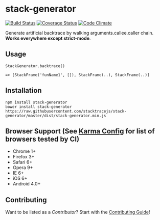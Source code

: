 stack-generator
===============
[![Build Status](https://travis-ci.org/stacktracejs/stack-generator.svg?branch=master)](https://travis-ci.org/stacktracejs/stack-generator) [![Coverage Status](https://img.shields.io/coveralls/stacktracejs/stack-generator.svg)](https://coveralls.io/r/stacktracejs/stack-generator) [![Code Climate](https://codeclimate.com/github/stacktracejs/stack-generator/badges/gpa.svg)](https://codeclimate.com/github/stacktracejs/stack-generator)

Generate artificial backtrace by walking arguments.callee.caller chain. **Works everywhere except strict-mode**.

## Usage
```
StackGenerator.backtrace()

=> [StackFrame('funName1', []), StackFrame(..), StackFrame(..)]
```

## Installation
```
npm install stack-generator
bower install stack-generator
https://raw.githubusercontent.com/stacktracejs/stack-generator/master/dist/stack-generator.min.js
```

## Browser Support (See [Karma Config](karma.conf.ci.js) for list of browsers tested by CI)
 * Chrome 1+
 * Firefox 3+
 * Safari 6+
 * Opera 9+
 * IE 6+
 * iOS 6+
 * Android 4.0+

## Contributing
Want to be listed as a *Contributor*? Start with the [Contributing Guide](CONTRIBUTING.md)!
